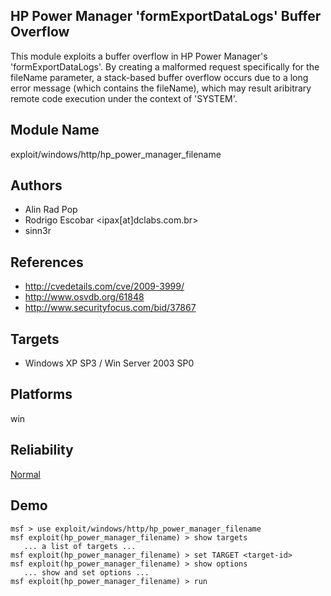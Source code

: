 ## HP Power Manager 'formExportDataLogs' Buffer Overflow

This module exploits a buffer overflow in HP Power Manager's 
'formExportDataLogs'. By creating a malformed request 
specifically for the fileName parameter, a stack-based 
buffer overflow occurs due to a long error message (which 
contains the fileName), which may result aribitrary remote 
code execution under the context of 'SYSTEM'.


## Module Name
exploit/windows/http/hp_power_manager_filename

## Authors
* Alin Rad Pop
* Rodrigo Escobar <ipax[at]dclabs.com.br>
* sinn3r


## References
* http://cvedetails.com/cve/2009-3999/
* http://www.osvdb.org/61848
* http://www.securityfocus.com/bid/37867



## Targets
* Windows XP SP3 / Win Server 2003 SP0


## Platforms
win

## Reliability
[Normal](https://github.com/rapid7/metasploit-framework/wiki/Exploit-Ranking)

## Demo

```
msf > use exploit/windows/http/hp_power_manager_filename
msf exploit(hp_power_manager_filename) > show targets
   ... a list of targets ...
msf exploit(hp_power_manager_filename) > set TARGET <target-id>
msf exploit(hp_power_manager_filename) > show options
   ... show and set options ...
msf exploit(hp_power_manager_filename) > run
```
    
    
